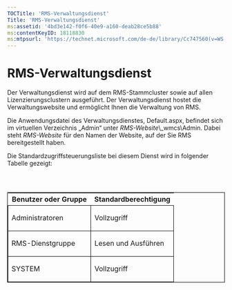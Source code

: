 ```yaml
---
TOCTitle: 'RMS-Verwaltungsdienst'
Title: 'RMS-Verwaltungsdienst'
ms:assetid: '4bd3e142-f0f6-40e9-a160-deab28ce5b88'
ms:contentKeyID: 18118830
ms:mtpsurl: 'https://technet.microsoft.com/de-de/library/Cc747560(v=WS.10)'
---
```


RMS-Verwaltungsdienst
=====================

Der Verwaltungsdienst wird auf dem RMS-Stammcluster sowie auf allen Lizenzierungsclustern ausgeführt. Der Verwaltungsdienst hostet die Verwaltungswebsite und ermöglicht Ihnen die Verwaltung von RMS.

Die Anwendungsdatei des Verwaltungsdienstes, Default.aspx, befindet sich im virtuellen Verzeichnis „Admin“ unter *RMS-Website*\\\_wmcs\\Admin. Dabei steht *RMS-Website* für den Namen der Website, auf der Sie RMS bereitgestellt haben.

Die Standardzugriffsteuerungsliste bei diesem Dienst wird in folgender Tabelle gezeigt:

###  

<p> </p>
<table style="border:1px solid black;">
<colgroup>
<col width="50%" />
<col width="50%" />
</colgroup>
<thead>
<tr class="header">
<th>Benutzer oder Gruppe</th>
<th>Standardberechtigung</th>
</tr>
</thead>
<tbody>
<tr class="odd">
<td style="border:1px solid black;"><p>Administratoren</p></td>
<td style="border:1px solid black;"><p>Vollzugriff</p></td>
</tr>  
<tr class="even">
<td style="border:1px solid black;"><p>RMS-Dienstgruppe</p></td>
<td style="border:1px solid black;"><p>Lesen und Ausführen</p></td>
</tr>  
<tr class="odd">
<td style="border:1px solid black;"><p>SYSTEM</p></td>
<td style="border:1px solid black;"><p>Vollzugriff</p></td>
</tr>  
</tbody>  
</table>
